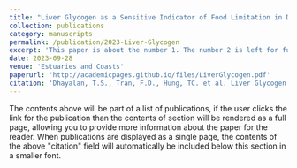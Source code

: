 ```yaml
---
title: "Liver Glycogen as a Sensitive Indicator of Food Limitation in Delta Smelt"
collection: publications
category: manuscripts
permalink: /publication/2023-Liver-Glycogen
excerpt: 'This paper is about the number 1. The number 2 is left for future work.'
date: 2023-09-28
venue: 'Estuaries and Coasts'
paperurl: 'http://academicpages.github.io/files/LiverGlycogen.pdf'
citation: 'Dhayalan, T.S., Tran, F.D., Hung, TC. et al. Liver Glycogen as a Sensitive Indicator of Food Limitation in Delta Smelt. Estuaries and Coasts 47, 504–518 (2024). https://doi.org/10.1007/s12237-023-01282-y'
---
```

The contents above will be part of a list of publications, if the user clicks the link for the publication than the contents of section will be rendered as a full page, allowing you to provide more information about the paper for the reader. When publications are displayed as a single page, the contents of the above "citation" field will automatically be included below this section in a smaller font.
